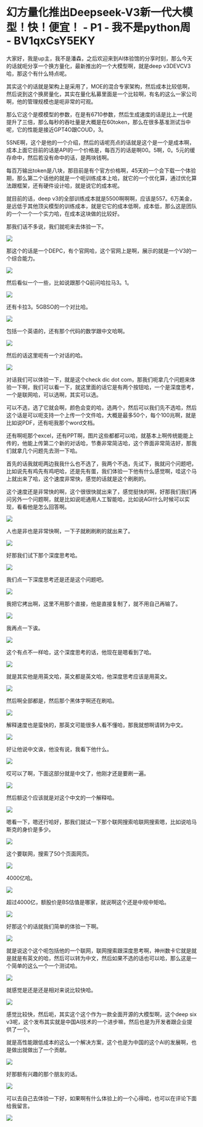 # 幻方量化推出Deepseek-V3新一代大模型！快！便宜！ - P1 - 我不是python周 - BV1qxCsY5EKY

大家好，我是up主，我不是潘森，之后欢迎来到AI体验馆的分享时刻，那么今天的话就呃分享一个换方量化，最新推出的一个大模型啊，就是deep v3DEVCV3哈，那这个有什么特点呢。

其实这个的话就是架构上是采用了，MOE的混合专家架构，然后成本比较低啊，然后说到这个换房量化，其实在量化私募里面是一个比较啊，有名的这么一家公司啊，他的管理规模也是呃非常的可观。

那么它这个是模模型的参数，在是有6710参数，然后生成速度的话是比上一代是提升了三倍，那么每秒的吞吐量是大概是在60token，那么在很多基准测试当中呢，它的性能是接近GPT4O跟COUD，3。

5SNE啊，这个是他的一个介绍，然后的话呢亮点的话就是这个是一个是成本啊，成本上面它目前的话是API的一个价格是，每百万的话是啊00。5啊，0。5元的缓存命中，然后若没有命中的话，是两块钱啊。

每百万输出token是八块，那目前是有个官方价格啊，45天的一个会下载一个体验期，那么第二个话他的就是一个呃训练成本上哈，就它的一个优化算，通过优化算法跟框架，还有硬件设计哈，就是说它的成本呢。

就目前的话，deep v3的全部训练成本就是5500啊啊啊，应该是557。6万美金，是远低于其他顶尖模型的训练成本，就是它它的成本低啊，成本低，那么这是团队的一个一个一个实力哈，在成本这块做的比较好。

那我们话不多说，我们就呃来去体验一下。

![](img/027b43d9c68e511a99ec1303100eb301_1.png)

那这个的话是一个DEPC，有个官网哈，这个官网上是啊，展示的就是一个V3的一个综合能力。

![](img/027b43d9c68e511a99ec1303100eb301_3.png)

然后看似一个一些，比如说跟那个Q前问哈拉马3。1。

![](img/027b43d9c68e511a99ec1303100eb301_5.png)

还有卡拉3。5GBSO的一个对比哈。

![](img/027b43d9c68e511a99ec1303100eb301_7.png)

包括一个英语的，还有那个代码的数学跟中文哈啊。

![](img/027b43d9c68e511a99ec1303100eb301_9.png)

然后的话这里呃有一个对话的哈。

![](img/027b43d9c68e511a99ec1303100eb301_11.png)

对话我们可以体验一下，就是这个check dic dot com，那我们呃拿几个问题来体验一下啊，我们可以看一下，就这里面的话它是有两个按钮哈，一个是深度思考，一个是联网哈，可以选啊，其实可以选。

可以不选，选了它就会啊，颜色会变的哈，选两个，然后可以我们先不选哈，然后这个话是可以呃支持一个上传一个文件哈，大概是最多50个，每个100兆啊，就是比如说PDF，还有呃我那个word文档。

还有啊呃那个excel，还有PPT啊，图片这些都都可以哈，就基本上啊传统能能上传的，他能上传第二个新的对话哈，节奏非常简洁哈，这个界面非常简洁好，那我们就拿几个问题先去测一下哈。

首先的话我就呃两边我我什么也不选了，我两个不选，先试下，我就问个问题吧，比如说先有鸡先有鸡吧哈，还是先有蛋，我们体验一下他有什么感觉啊，哇这个马上就出来了哈，这个速度非常快，感觉的话就是这个刷刷的。

这个速度还是非常快的啊，这个很很快就出来了，感觉挺快的啊，好那我们我们再问另外一个问题啊，就是比如说呃通用人工智能哈，比如说AGI什么时候可以实现，看看他是怎么回答啊。



![](img/027b43d9c68e511a99ec1303100eb301_13.png)

人也是非也是非常快啊，一下子就刷刷刷的就出来了。

![](img/027b43d9c68e511a99ec1303100eb301_15.png)

好那我们试下那个深度思考哈。

![](img/027b43d9c68e511a99ec1303100eb301_17.png)

我们点一下深度思考还是还是这个问题吧。

![](img/027b43d9c68e511a99ec1303100eb301_19.png)

我把它拷出啊，这里不用那个直接，他是直接复制了，就不用自己再输了。

![](img/027b43d9c68e511a99ec1303100eb301_21.png)

我再点一下诶。

![](img/027b43d9c68e511a99ec1303100eb301_23.png)

这个有点不一样哈，这个深度思考的话，他现在是嗯看到了哈。

![](img/027b43d9c68e511a99ec1303100eb301_25.png)

就是其实他是用英文哈，英文都是英文哈，他深度思考应该是用英文。

![](img/027b43d9c68e511a99ec1303100eb301_27.png)

然后啊全部都是，然后那个黑体字啊还在刷哈。

![](img/027b43d9c68e511a99ec1303100eb301_29.png)

解释速度也是蛮快的，那英文可能很多人看不懂哈，那我就想啊请转为中文。

![](img/027b43d9c68e511a99ec1303100eb301_31.png)

好让他说中文诶，他没有说，我看下他什么。

![](img/027b43d9c68e511a99ec1303100eb301_33.png)

哎可以了啊，下面这部分就是中文了，他刚才还是要刷一遍。

![](img/027b43d9c68e511a99ec1303100eb301_35.png)

然后额这个应该就是对这个中文的一个解释哈。

![](img/027b43d9c68e511a99ec1303100eb301_37.png)

嗯看一下，嗯还行哈好，那我们就试一下那个联网搜索哈联网搜索嗯，比如说哈马斯克的身价是多少。

![](img/027b43d9c68e511a99ec1303100eb301_39.png)

这个要联网，搜索了50个页面网页。

![](img/027b43d9c68e511a99ec1303100eb301_41.png)

4000亿哈。

![](img/027b43d9c68e511a99ec1303100eb301_43.png)

超过4000亿，额股价是BS估值是哪家，就说啊这个还是中规中矩哈。

![](img/027b43d9c68e511a99ec1303100eb301_45.png)

好那这个的话就我们简单的体验一下啊。

![](img/027b43d9c68e511a99ec1303100eb301_47.png)

就是说这个这个呃包括他的一个联网，联网搜索跟深度思考啊，神州数卡它就是就是就是有英文的哈，然后可以转为中文，然后如果不选的话也可以哈，那么这是一个简单的这么一个一个测试哈。



![](img/027b43d9c68e511a99ec1303100eb301_49.png)

就感觉是还是还是相对来说比较快哈。

![](img/027b43d9c68e511a99ec1303100eb301_51.png)

感觉比较快，然后呃，其实这个这个作为一款全面开源的大模型啊，这个deep six v3呢，这个发布其实就是中国AI技术的一个进步嘛，然后也是为开发者跟企业提供了一个。

就是高性能跟低成本的这么一个解决方案，这个也是为中国的这个AI的发展啊，也是做出就做出了一个贡献。

![](img/027b43d9c68e511a99ec1303100eb301_53.png)

好那额有兴趣的那个朋友的话。

![](img/027b43d9c68e511a99ec1303100eb301_55.png)

可以去自己去体验一下好，如果啊有什么体验上的一个心得哈，也可以在评论下面给我留言。

![](img/027b43d9c68e511a99ec1303100eb301_57.png)